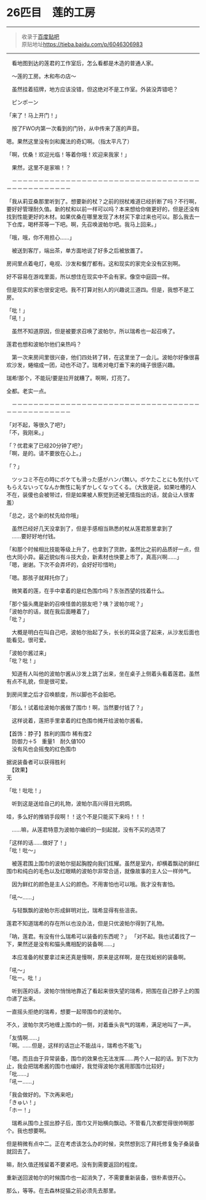 # 26匹目　莲的工房

---

> 收录于[百度贴吧](https://tieba.baidu.com/f?kw=在vrmmo中当起了召唤士)     
> 原贴地址<https://tieba.baidu.com/p/6046306983>  

---

　看地图到达的莲君的工作室后，怎么看都是木造的普通人家。

　～莲的工房。木和布の店～

　虽然挂着招牌，地方应该没错，但这绝对不是工作室。外装没弄错吧？

　ピンポーン

「来了！马上开门！」

　按了FWO内第一次看到的门铃，从中传来了莲的声音。

嗯。果然这里没有剑和魔法的奇幻啊。（指太平凡了）

「啊，优桑！欢迎光临！等着你哦！欢迎来我家！」

　果然，这里不是家嘛！？


　－－－－－－－－－－－－－－－－－－－－－－－－－－－－－－－－－－－－－－－－－－－－－－－

「我从莉亚桑那里听到了。想要新的杖？之前的拐杖难道已经折断了吗？不行啊，要好好管理耐久值。新的杖和以前一样可以吗？本来想给你做更好的，但是还没有找到性能更好的木材。如果优桑在哪里发现了木材买下拿过来也可以。那么我去一下仓库，喝杯茶等一下吧。啊，先召唤波帕尔吧。我马上回来。」

「哦，哦，你不用担心……」

　被送到客厅，端出茶，单方面地说了好多之后被放置了。

房间里点着电灯，电视、沙发和餐厅都有。这和现实的家完全没有区别啊。

好不容易在游戏里面，所以想住在现实中不会有家。像空中庭园一样。


但是现实的家也很安定吧。我不打算对别人的兴趣说三道四。但是，我想不是工房。

「吡！」  
「吼！」  

　虽然不知道原因，但是被要求召唤了波帕尔，所以瑞希也一起召唤了。

莲君也想和波帕尔他们亲热吗？

　第一次来房间里很兴奋，他们四处转了转，在这里坐了一会儿。波帕尔好像很喜欢沙发，蜷缩成一团，动也不动了。瑞希对电灯垂下来的绳子很感兴趣。

瑞希!那个，不能玩!要是拉开就糟了。啊啊，灯亮了。

全都。老实一点。

　－－－－－－－－－－－－－－－－－－－－－－－－－－－－－－－－－－－－－－－－－－－－－－－

「对不起，等很久了吧?」  
「不，我刚来。」  

「？优君来了已经20分钟了吧?」  
「啊，是的。请不要放在心上。」  

「？」

　ツッコミ不在の時にボケても滑った感がハンパ無い。ボケたことにも気付いてもらえないってなんか無性に恥ずかしくなってくる。（大致是说，如果吐槽的人不在，装傻也会被带过，但是如果被人察觉到还被无情指出的话，就会让人很害羞）

「总之，这个新的杖先给你哦」

　虽然已经好几天没拿到了，但是手感相当熟悉的杖从莲君那里拿到了  
　……要好好地付钱。  

「和那个时候相比技能等级上升了，也拿到了货款，虽然比之前的品质好一点，但也大同小异。最近貌似有斗技大会，新素材也快要上市了，真高兴啊……」  
「嗯，谢谢。下次不会弄坏的，会好好珍惜哟」  

「嗯。那孩子就拜托你了」

　微笑着的莲，在手中拿着的是红色围巾吗？东张西望的找着什么。

「那个猫头鹰是新的召唤怪兽的朋友吧？咦？波帕尔呢？」  
「波帕尔的话，就在我后面睡着了」  
「吡？」  

　大概是明白在叫自己吧，波帕尔抬起了头，长长的耳朵竖了起来，从沙发后面也能看见。很可爱。


「波帕尔酱过来」  
「吡？吡！」  

　知道有人叫他的波帕尔酱从沙发上跳了出来，坐在桌子上侧着头看着莲君。虽然有点不礼貌，但是很可爱。

到房间里之后才召唤额度，所以脚也不会脏吧。

「那么！试着给波帕尔酱做了围巾！啊，当然要付钱了？」

　这样说着，莲把手里拿着的红色围巾摊开给波帕尔酱看。

【首饰：脖子】胜利的围巾 稀有度2  
　防御力＋5　重量1　耐久値100  
　没有风也会摇曳的红色围巾  

据说装备者可以获得胜利  
　【效果】  
无  


「吡！吡吡！」

　听到这是送给自己的礼物，波帕尔高兴得目光炯炯。

哇，多么好的推销手段啊！！这个不是只能买下来吗！！！

　……嘛，从莲君特意为波帕尔编织的一刻起就，没有不买的选项了

「这样的话……做好了！」  
「吡！吡～」  

　被莲君围上围巾的波帕尔挺起胸膛向我们炫耀。虽然是室内，却横着飘动的鲜红围巾和纯白的毛色以及红眼睛的波帕尔非常合适，就像故事的主人公一样帅气。

　因为鲜红的颜色是主人公的颜色。不用害怕也可以哦。我才没有害怕。


「吼～……」

　与轻飘飘的波帕尔形成鲜明对比，瑞希显得有些沮丧。

莲君不知道瑞希的存在所以也没办法，但是只优波帕尔得到了礼物。

「呐，莲君。有没有什么瑞希可以装备的东西呢？」
「对不起。我也试着找了一下，果然还是没有和猫头鹰相配的装备啊……」

　本应准备的杖要拿过来还真是慢啊，原来是这样啊，是在找蚯蚓的装备啊。

「吼～」  
「吡ー。吡！」  


　听到莲的话，波帕尔悄悄地靠近了看起来很失望的瑞希，把围在自己脖子上的围巾递了出来。

一直摇头拒绝的瑞希，想要一起带围巾的波帕尔。

不久，波帕尔灵巧地缠上围巾的一侧，对着垂头丧气的瑞希，满足地叫了一声。


「友情啊……」  
「啊。……但是，这样的话岂止不能战斗，瑞希也不能飞」  

「嗯。而且由于异常装备，围巾的效果也无法发挥……两个人一起的话。到下次为止，我会把瑞希酱的围巾也编好，我觉得波帕尔酱用那围巾比较好」  
「吡……」  
「吼ー……」  

「我会做好的。下次再来吧」  
「きゅい！」  
「ホー！」  

　瑞希从围巾上拔出脖子后，围巾又开始横向飘动。不管看几次都觉得很帅啊那个。我也想要啊。

但是稍微有点中二。正在考虑该怎么办的时候，突然想到忘了拜托修复兔子桑装备就回去了。


嘛，耐久值还残留着不要紧吧。没有到需要返回的程度。


重新送回波帕尔的时候围巾也一起消失了，不需要重新装备，很朴素很开心。


那么，等等。在去森林捉猫之前必须先去那里。